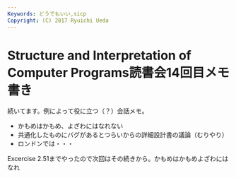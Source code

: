 ```yaml
---
Keywords: どうでもいい,sicp
Copyright: (C) 2017 Ryuichi Ueda
---
```


# <!--:ja-->Structure and Interpretation of Computer Programs読書会14回目メモ書き<!--:-->
<!--:ja-->続いてます。例によって役に立つ（？）会話メモ。

<ul>
 <li>かもめはかもめ、よざわにはなれない</li>
 <li>共通化したものにバグがあるとつらいからの詳細設計書の議論（むりやり）</li>
	<li>ロンドンでは・・・</li>
</ul>

Excercise 2.51までやったので次回はその続きから。<!--:--><!--:en-->かもめはかもめよざわにはなれ<!--:-->

